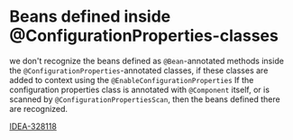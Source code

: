 # Beans defined inside @ConfigurationProperties-classes

we don't recognize the beans defined as `@Bean`-annotated methods inside the `@ConfigurationProperties`-annotated classes, if these classes are added to context using the `@EnableConfigurationProperties`
If the configuration properties class is annotated with `@Component` itself, or is scanned by `@ConfigurationPropertiesScan`, then the beans defined there are recognized.

[IDEA-328118](https://youtrack.jetbrains.com/issue/IDEA-328118)